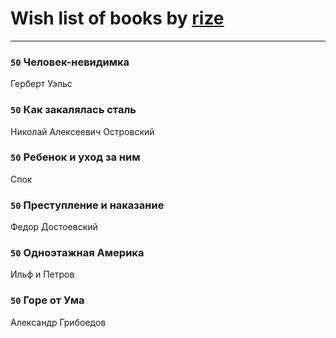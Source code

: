 # Wish list of books by [rize](https://plus.google.com/101531492482227595895)
---

### `50` Человек-невидимка
Герберт Уэльс

### `50` Как закалялась сталь
Николай Алексеевич Островский

### `50` Ребенок и уход за ним
Спок

### `50` Преступление и наказание
Федор Достоевский

### `50` Одноэтажная Америка
Ильф и Петров

### `50` Горе от Ума
Александр Грибоедов

